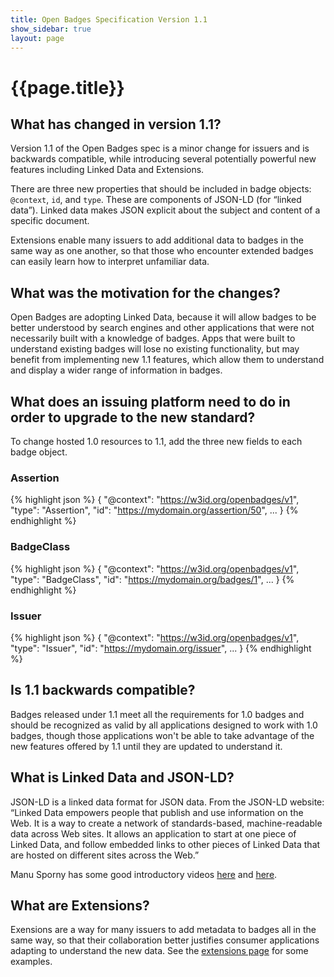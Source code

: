 ```yaml
---
title: Open Badges Specification Version 1.1
show_sidebar: true
layout: page
---
```

# {{page.title}}

## What has changed in version 1.1?
Version 1.1 of the Open Badges spec is a minor change for issuers and is backwards compatible, while introducing several potentially powerful new features including Linked Data and Extensions. 

There are three new properties that should be included in badge objects: `@context`, `id`, and `type`. These are components of JSON-LD (for “linked data”). Linked data makes JSON explicit about the subject and content of a specific document.

Extensions enable many issuers to add additional data to badges in the same way as one another, so that those who encounter extended badges can easily learn how to interpret unfamiliar data.

## What was the motivation for the changes?
Open Badges are adopting Linked Data, because it will allow badges to be better understood by search engines and other applications that were not necessarily built with a knowledge of badges. Apps that were built to understand existing badges will lose no existing functionality, but may benefit from implementing new 1.1 features, which allow them to understand and display a wider range of information in badges.

## What does an issuing platform need to do in order to upgrade to the new standard?
To change hosted 1.0 resources to 1.1, add the three new fields to each badge object.

### Assertion
{% highlight json %}
{
"@context": "https://w3id.org/openbadges/v1",
"type": "Assertion",
"id": "https://mydomain.org/assertion/50",
...
}
{% endhighlight %}

### BadgeClass
{% highlight json %}
{
  "@context": "https://w3id.org/openbadges/v1",
  "type": "BadgeClass",
  "id": "https://mydomain.org/badges/1",
  ...
}
{% endhighlight %}

### Issuer
{% highlight json %}
{
  "@context": "https://w3id.org/openbadges/v1",
  "type": "Issuer",
  "id": "https://mydomain.org/issuer",
  ...
}
{% endhighlight %}


## Is 1.1 backwards compatible?
Badges released under 1.1 meet all the requirements for 1.0 badges and should be recognized as valid by all applications designed to work with 1.0 badges, though those applications won't be able to take advantage of the new features offered by 1.1 until they are updated to understand it. 

## What is Linked Data and JSON-LD? 
JSON-LD is a linked data format for JSON data. From the JSON-LD website: “Linked Data empowers people that publish and use information on the Web. It is a way to create a network of standards-based, machine-readable data across Web sites. It allows an application to start at one piece of Linked Data, and follow embedded links to other pieces of Linked Data that are hosted on different sites across the Web.”

Manu Sporny has some good introductory videos [here](https://www.youtube.com/watch?v=vioCbTo3C-4) and [here](https://www.youtube.com/watch?v=UmvWk_TQ30A).

## What are Extensions?
Exensions are a way for many issuers to add metadata to badges all in the same way, so that their collaboration better justifies consumer applications adapting to understand the new data. See the [extensions page](/extensions) for some examples.  
